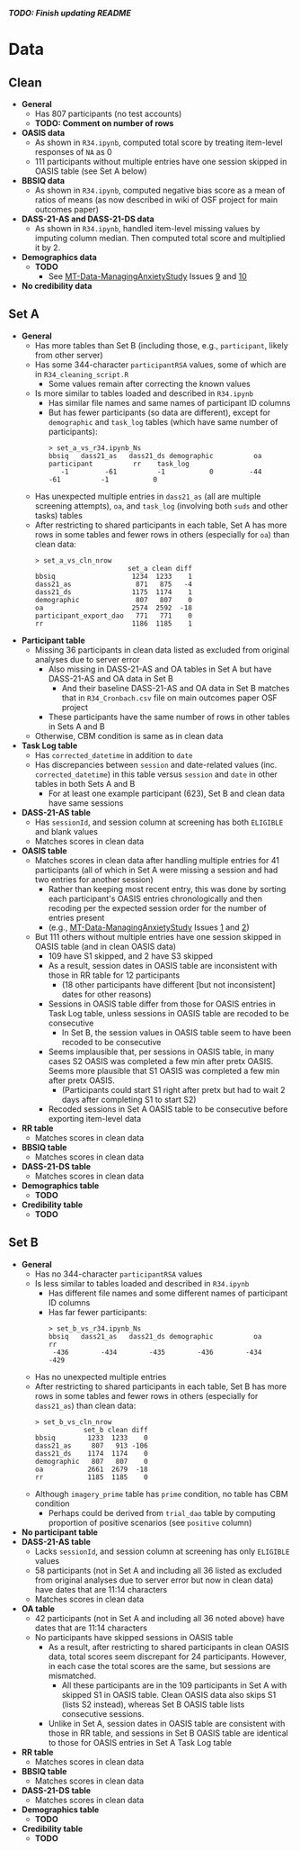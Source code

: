 ***TODO: Finish updating README***





# Data

## Clean

- **General**
  - Has 807 participants (no test accounts)
  - **TODO: Comment on number of rows**
- **OASIS data**
  - As shown in `R34.ipynb`, computed total score by treating item-level responses of `NA` as 0
  - 111 participants without multiple entries have one session skipped in OASIS 
  table (see Set A below)
- **BBSIQ data**
  - As shown in `R34.ipynb`, computed negative bias score as a mean of ratios of means
  (as now described in wiki of OSF project for main outcomes paper)
- **DASS-21-AS and DASS-21-DS data**
  - As shown in `R34.ipynb`, handled item-level missing values by imputing column median.
  Then computed total score and multiplied it by 2.
- **Demographics data**
  - **TODO**
    - See [MT-Data-ManagingAnxietyStudy][ma-repo] Issues [9][ma-repo-issue9] and 
    [10][ma-repo-issue10]
- **No credibility data**

## Set A

- **General**
  - Has more tables than Set B (including those, e.g., `participant`, likely from other server)
  - Has some 344-character `participantRSA` values, some of which are in `R34_cleaning_script.R`
    - Some values remain after correcting the known values
  - Is more similar to tables loaded and described in `R34.ipynb`
    - Has similar file names and same names of participant ID columns
    - But has fewer participants (so data are different), except for `demographic`
    and `task_log` tables (which have same number of participants):
      ```text
      > set_a_vs_r34.ipynb_Ns
      bbsiq   dass21_as   dass21_ds demographic          oa participant          rr    task_log 
         -1         -61          -1           0         -44         -61          -1           0
      ```
  - Has unexpected multiple entries in `dass21_as` (all are multiple screening attempts), 
  `oa`, and `task_log` (involving both `suds` and other tasks) tables
  - After restricting to shared participants in each table, Set A has more rows
  in some tables and fewer rows in others (especially for `oa`) than clean data:
    ```text
    > set_a_vs_cln_nrow
                           set_a clean diff
    bbsiq                   1234  1233    1
    dass21_as                871   875   -4
    dass21_ds               1175  1174    1
    demographic              807   807    0
    oa                      2574  2592  -18
    participant_export_dao   771   771    0
    rr                      1186  1185    1
    ```
- **Participant table**
  - Missing 36 participants in clean data listed as excluded from original analyses
  due to server error
    - Also missing in DASS-21-AS and OA tables in Set A but have DASS-21-AS and OA data in Set B
      - And their baseline DASS-21-AS and OA data in Set B matches that in `R34_Cronbach.csv`
      file on main outcomes paper OSF project
    - These participants have the same number of rows in other tables in Sets A and B
  - Otherwise, CBM condition is same as in clean data
- **Task Log table**
  - Has `corrected_datetime` in addition to `date`
  - Has discrepancies between `session` and date-related values (inc. `corrected_datetime`)
  in this table versus `session` and `date` in other tables in both Sets A and B
    - For at least one example participant (623), Set B and clean data have same sessions
- **DASS-21-AS table**
  - Has `sessionId`, and session column at screening has both `ELIGIBLE` and blank values
  - Matches scores in clean data
- **OASIS table**
  - Matches scores in clean data after handling multiple entries for 41 participants 
  (all of which in Set A were missing a session and had two entries for another session)
    - Rather than keeping most recent entry, this was done by sorting each participant's 
    OASIS entries chronologically and then recoding per the expected session order for the 
    number of entries present
    - (e.g., [MT-Data-ManagingAnxietyStudy][ma-repo] Issues [1][ma-repo-issue1] and 
    [2][ma-repo-issue2])
  - But 111 others without multiple entries have one session skipped in OASIS table 
  (and in clean OASIS data)
    - 109 have S1 skipped, and 2 have S3 skipped
    - As a result, session dates in OASIS table are inconsistent with those in 
    RR table for 12 participants
      - (18 other participants have different [but not inconsistent] dates for other reasons)
    - Sessions in OASIS table differ from those for OASIS entries in Task Log table,
    unless sessions in OASIS table are recoded to be consecutive
      - In Set B, the session values in OASIS table seem to have been recoded to be consecutive
    - Seems implausible that, per sessions in OASIS table, in many cases S2 OASIS 
    was completed a few min after pretx OASIS. Seems more plausible that S1 OASIS 
    was completed a few min after pretx OASIS.
      - (Participants could start S1 right after pretx but had to wait 2 days after
      completing S1 to start S2)
    - Recoded sessions in Set A OASIS table to be consecutive before exporting item-level data
- **RR table**
  - Matches scores in clean data
- **BBSIQ table**
  - Matches scores in clean data
- **DASS-21-DS table**
  - Matches scores in clean data
- **Demographics table**
  - **TODO**
- **Credibility table**
  - **TODO**

## Set B

- **General**
  - Has no 344-character `participantRSA` values
  - Is less similar to tables loaded and described in `R34.ipynb`
    - Has different file names and some different names of participant ID columns
    - Has far fewer participants:
      ```text
      > set_b_vs_r34.ipynb_Ns
      bbsiq   dass21_as   dass21_ds demographic          oa          rr 
       -436        -434        -435        -436        -434        -429
      ```
  - Has no unexpected multiple entries
  - After restricting to shared participants in each table, Set B has more rows in some 
  tables and fewer rows in others (especially for `dass21_as`) than clean data:
    ```text
    > set_b_vs_cln_nrow
                set_b clean diff
    bbsiq        1233  1233    0
    dass21_as     807   913 -106
    dass21_ds    1174  1174    0
    demographic   807   807    0
    oa           2661  2679  -18
    rr           1185  1185    0
    ```
  - Although `imagery_prime` table has `prime` condition, no table has CBM condition
    - Perhaps could be derived from `trial_dao` table by computing proportion of
    positive scenarios (see `positive` column)
- **No participant table**
- **DASS-21-AS table**
  - Lacks `sessionId`, and session column at screening has only `ELIGIBLE` values
  - 58 participants (not in Set A and including all 36 listed as excluded from original 
  analyses due to server error but now in clean data) have dates that are 11:14 characters
  - Matches scores in clean data
- **OA table**
  - 42 participants (not in Set A and including all 36 noted above) have dates that are 
  11:14 characters
  - No participants have skipped sessions in OASIS table
    - As a result, after restricting to shared participants in clean OASIS data, 
    total scores seem discrepant for 24 participants. However, in each case the 
    total scores are the same, but sessions are mismatched.
      - All these participants are in the 109 participants in Set A with skipped 
      S1 in OASIS table. Clean OASIS data also skips S1 (lists S2 instead), whereas 
      Set B OASIS table lists consecutive sessions.
    - Unlike in Set A, session dates in OASIS table are consistent with those in RR table,
    and sessions in Set B OASIS table are identical to those for OASIS entries in 
    Set A Task Log table
- **RR table**
  - Matches scores in clean data
- **BBSIQ table**
  - Matches scores in clean data
- **DASS-21-DS table**
  - Matches scores in clean data
- **Demographics table**
  - **TODO**
- **Credibility table**
  - **TODO**

  
  

  
[ma-repo]: https://github.com/TeachmanLab/MT-Data-ManagingAnxietyStudy
[ma-repo-issue1]: https://github.com/TeachmanLab/MT-Data-ManagingAnxietyStudy/issues/1#issue-403285089
[ma-repo-issue2]: https://github.com/TeachmanLab/MT-Data-ManagingAnxietyStudy/issues/2#issue-403285690
[ma-repo-issue9]: https://github.com/TeachmanLab/MT-Data-ManagingAnxietyStudy/issues/9#issue-3457953028
[ma-repo-issue10]: https://github.com/TeachmanLab/MT-Data-ManagingAnxietyStudy/issues/10#issue-3458115537